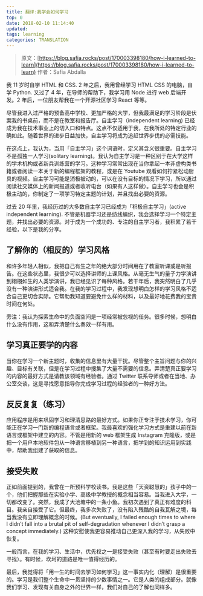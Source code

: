 ```yaml
---
title: 翻译:我学会如何学习
top: 0
date: 2018-02-10 11:14:40
updated:
tags: learning
categories: TRANSLATION
---
```


> 原文：[https://blog.safia.rocks/post/170003398180/how-i-learned-to-learn](https://blog.safia.rocks/post/170003398180/how-i-learned-to-learn)
> 作者：Safia Abdalla

我 11 岁时自学 HTML 和 CSS. 2 年之后，我用曾经学习 HTML CSS 的电脑，自学 Python. 又过了 4 年，在导师的帮助下，我学习用 Node 进行 web 后端开发。2 年后，一位朋友帮我在一个开源社区学习 React 等等。

尽管我进入过严格的预备高中学校、更加严格的大学，但我最满足的学习阶段是伏案我的书桌前，而不是在教室和报告厅。自主学习（independent learning) 已经成为我在技术事业上的切入口和特点。这点不仅适用于我，在我所处的特定行业的确如此。随着世界的进步日益加快，自主学习将成为追赶世界步伐的必需技能。

在这点上，我认为，当用「自主学习」这个词语时，定义其含义很重要。自主学习不是孤独一人学习(solitary learning)。我认为自主学习是一种区别于在大学这样的学术机构或者新兵训练营的学习。这种学习常常出现在当你拿起一本非虚构类书籍或者阅读一本关于新的编程框架的教程，或是在 Youtube 观看如何拧紧松动厨具的视频。自主学习可能是消极被动的，可以在没有目标的情况下学习，所以通过阅读社交媒体上的新闻报道或者收听电台（如果有人这样做）。自主学习也会是积极主动的，你制定了一项学习特定主题的计划，并且找出必要的资源。

过去 20 年里，我经历过的大多数自主学习已经成为「积极自主学习」(active independent learning). 不管是机器学习还是纺线编织，我会选择学习一个特定主题，并找出必要的资源。对于成为一个成功的、专注的自主学习者，我积累了若干经验，以下是我的分享。

## 了解你的（相反的）学习风格

和许多年轻人相似，我把自己有生之年的绝大部分时间用在了教室听课或是听报告。在这些状态里，我很少可以选择讲师的上课风格。从毫无生气的量子力学演讲到栩栩如生的人类学演讲，我已经见识了每种风格。若干年后，我突然明白了几乎没有一种演讲形式适合我。在我的学习过程中，我发现想明白怎样的学习风格不适合自己更切合实际。它帮助我知道要避免什么样的材料，以及最好地花费我的宝贵时间在何处。

旁注：我认为探索生命中的负面空间是一项经常被忽视的任务。很多时候，想明白什么没有作用，这和弄清楚什么奏效一样有用。

## 学习真正要学的内容

当你在学习一个新主题时，收集的信息里有大量干扰。尽管整个主旨问题与你的兴趣、目标有关联，但是在学习过程中搜集了大量不需要的信息。弄清楚真正要学习的内容的最好方式是请教该领域有经验者。通过 Twitter 联系导师或者在当地、办公室交谈，这是寻找愿意指导你完成学习过程的经验者的一种好方法。

## 反反复复（练习）

应用程序是用来巩固学习和理清思路的最好方式。如果你正专注于技术学习，你可能正在学习一门新的编程语言或者框架。我最喜欢的强化学习方式是重建以前在新语言或框架中建立的内容。不管是用新的 web 框架生成 Instagram 克隆版，或是把一个用户本地软件包从一种语言移植到另一种语言，把学到的知识运用到实践中，帮助我组建了获取的信息。

## 接受失败

正如前面提到的，我曾在一所预科学校读书。我是这些「天资聪慧的」孩子中的一个，他们把握那些在实验小学、高级中学教授的概念相当容易。当我进入大学，一切都改变了。突然，我成了大池塘中的一条小鱼。我初次遇到了真正有难度的科目。我亲自接受了它。但最终，我多次失败了，没有陷入残酷的自我瓦解之境，每当我没有立即理解概念的时候。(But eventually, I failed enough times to where I didn’t fall into a brutal pit of self-degradation whenever I didn’t grasp a concept immediately.)  这种安慰使我更容易推动自己更深入我的学习，从失败中恢复。

一般而言，在我的学习、生活中，优先权之一是接受失败（甚至有时要走出失败去寻找）。有时候，坎坷的道路是唯一值得经历的。

最后，我觉得将「用一生的时间去学习如何学习」这一事实内化（理解）是很重要的。学习是我们整个生命中一贯坚持的少数事情之一。它是人类的组成部分。就像我们学习、发现有关自身之外的世界一样，我们对自己的了解也同样多。
